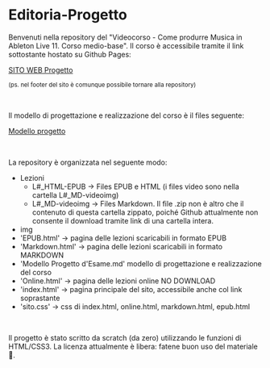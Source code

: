 # Editoria-Progetto

Benvenuti nella repository del "Videocorso - Come produrre Musica in Ableton Live 11. Corso medio-base".
Il corso è accessibile tramite il link sottostante hostato su Github Pages:

[SITO WEB Progetto](https://julssal99.github.io/Editoria-Progetto/)

<small> (ps. nel footer del sito è comunque possibile tornare alla repository) </small>

<br>

Il modello di progettazione e realizzazione del corso è il files seguente:

[Modello progetto](/Modello%20Progetto%20d'Esame.md)

<br>

La repository è organizzata nel seguente modo:
 - Lezioni
   - L#_HTML-EPUB -> Files EPUB e HTML (i files video sono nella cartella L#_MD-videoimg)
   - L#_MD-videoimg -> Files Markdown. Il file .zip non è altro che il contenuto di questa cartella zippato, poiché Github attualmente non consente il download tramite link di una cartella intera. 
 - img
 - 'EPUB.html' -> pagina delle lezioni scaricabili in formato EPUB
 - 'Markdown.html' -> pagina delle lezioni scaricabili in formato MARKDOWN
 - 'Modello Progetto d'Esame.md' modello di progettazione e realizzazione del corso
 - 'Online.html' -> pagina delle lezioni online NO DOWNLOAD
 - 'index.html' -> pagina principale del sito, accessibile anche col link soprastante 
 - 'sito.css' -> css di index.html, online.html, markdown.html, epub.html
<br>

Il progetto è stato scritto da scratch (da zero) utilizzando le funzioni di HTML/CSS3.
La licenza attualmente è libera: fatene buon uso del materiale 🤗.
